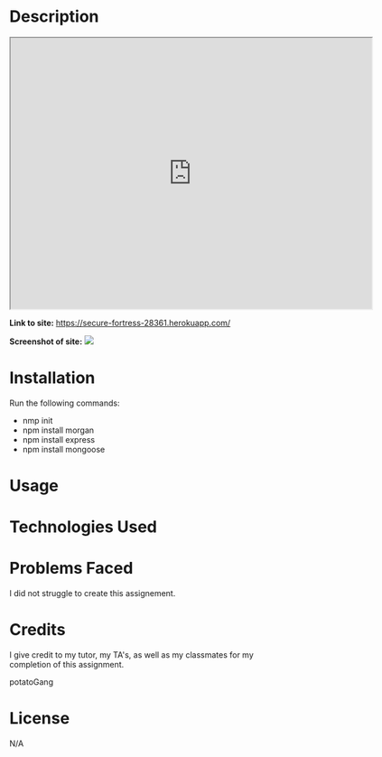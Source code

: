# **Description**


<iframe src="https://drive.google.com/file/d/1wsU8eNXHXoH9w4GafJR3UoJKel0RRnxF/preview" width="640" height="480"></iframe>

<strong>Link to site:</strong>  https://secure-fortress-28361.herokuapp.com/

<strong>Screenshot of site:</strong> 
<img src= "/public/assets/images/Screen Shot 2020-11-04 at 1.55.32 PM.png">

# **Installation**

Run the following commands: 

* nmp init
* npm install morgan
* npm install express
* npm install mongoose

# **Usage**



# **Technologies Used**



# **Problems Faced**
 
I did not struggle to create this assignement. 

# **Credits**

I give credit to my tutor, my TA's, as well as my classmates for my completion of this assignment. 

potatoGang

# **License**

N/A